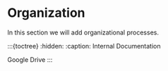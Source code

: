 # Organization

In this section we will add organizational processes.

:::{toctree}
:hidden:
:caption: Internal Documentation

Google Drive <internal-documentation>
:::